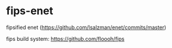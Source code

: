 fips-enet
=========

fipsified enet (https://github.com/lsalzman/enet/commits/master)

fips build system: https://github.com/floooh/fips
